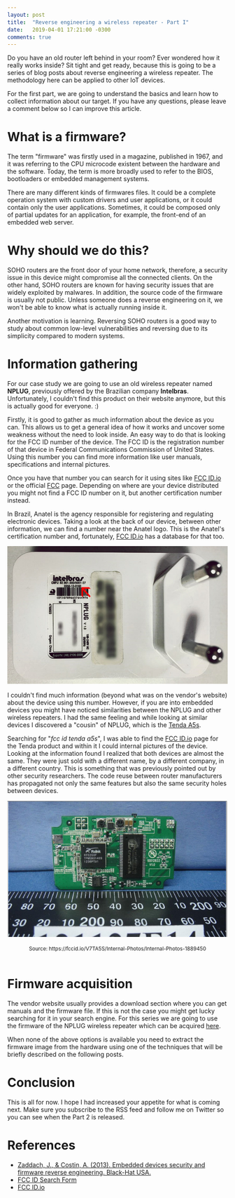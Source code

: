 ```yaml
---
layout: post
title:  "Reverse engineering a wireless repeater - Part I"
date:   2019-04-01 17:21:00 -0300
comments: true
---
```


Do you have an old router left behind in your room? Ever wondered how it really
works inside? Sit tight and get ready, because this is going to be a series of
blog posts about reverse engineering a wireless repeater. The methodology here
can be applied to other IoT devices.

For the first part, we are going to understand the basics and learn how to
collect information about our target. If you have any questions, please leave
a comment below so I can improve this article.

# What is a firmware?

The term "firmware" was firstly used in a magazine, published in 1967, and it
was referring to the CPU microcode existent between the hardware and the
software. Today, the term is more broadly used to refer to the BIOS,
bootloaders or embedded management systems.

There are many different kinds of firmwares files. It could be a complete
operation system with custom drivers and user applications, or it could contain
only the user applications. Sometimes, it could be composed only of partial
updates for an application, for example, the front-end of an embedded web
server.

# Why should we do this?

SOHO routers are the front door of your home network, therefore, a security
issue in this device might compromise all the connected clients. On the other
hand, SOHO routers are known for having security issues that are widely
exploited by malwares. In addition, the source code of the firmware is usually
not public. Unless someone does a reverse engineering on it, we won't be able
to know what is actually running inside it.

Another motivation is learning. Reversing SOHO routers is a good way to study
about common low-level vulnerabilities and reversing due to its simplicity
compared to modern systems.

# Information gathering

For our case study we are going to use an old wireless repeater named
**NPLUG**, previously offered by the Brazilian company **Intelbras**.
Unfortunately, I couldn't find this product on their website anymore, but this
is actually good for everyone. :)

Firstly, it is good to gather as much information about the device as you can.
This allows us to get a general idea of how it works and uncover some weakness
without the need to look inside. An easy way to do that is looking for the FCC
ID number of the device. The FCC ID is the registration number of that device in
Federal Communications Commission of United States. Using this number you can
find more information like user manuals, specifications and internal pictures.

Once you have that number you can search for it using sites like [FCC
ID.io][fccid-io] or the official [FCC][fccid-search] page. Depending on where are
your device distributed you might not find a FCC ID number on it, but another
certification number instead.

In Brazil, Anatel is the agency responsible for registering and regulating electronic devices.
Taking a look at the back of our device, between other information, we can find
a number near the Anatel logo. This is the Anatel's certification number and,
fortunately, [FCC ID.io][fccid-io] has a database for that too. 

![NPLUG wireless repeater](/assets/nplug/nplug.png)

I couldn't find much information (beyond what was on the vendor's website)
about the device using this number. However, if you are into embedded devices
you might have noticed similarities between the NPLUG and other wireless
repeaters. I had the same feeling and while looking at similar devices I
discovered a "cousin" of NPLUG, which is the [Tenda A5s][tenda-a5s].

Searching for "*fcc id tenda a5s*", I was able to find the [FCC
ID.io][fccid-a5s] page for the Tenda product and within it I could internal
pictures of the device. Looking at the information found I realized that both
devices are almost the same. They were just sold with a different name, by a
different company, in a different country. This is something that was
previously pointed out by other security researchers. The code reuse between
router manufacturers has propagated not only the same features but also the
same security holes between devices.

![Internal photos Tenda A5S](/assets/nplug/internal.png)
<center>
  <small>
    Source: https://fccid.io/V7TA5S/Internal-Photos/Internal-Photos-1889450
  </small>
</center>
<br>

# Firmware acquisition

The vendor website usually provides a download section where you can get
manuals and the firmware file. If this is not the case you might get lucky
searching for it in your search engine. For this series we are going to use the firmware of the NPLUG wireless repeater
which can be acquired [here](http://en.intelbras.com.br/sites/default/files/downloads/fw_nplug_1_0_0_14.zip).

When none of the above options is available you need to extract the firmware image from the hardware using one of the techniques that will be briefly described on the following posts.  

# Conclusion

This is all for now. I hope I had increased your appetite for what is coming
next.  Make sure you subscribe to the RSS feed and follow me on Twitter so you
can see when the Part 2 is released.


# References

 - [Zaddach, J., & Costin, A. (2013). Embedded devices security and firmware
   reverse engineering. Black-Hat USA.][zaddach-2013]
 - [FCC ID Search Form][fccid-search]
 - [FCC ID.io][fccid-io]

[tenda-a5s]: https://www.aliexpress.com/item/English-Firmware-Tenda-A5S-Mini-Router-Pocket-WiFi-Wireless-Router-Client-Universal-Repeater-WISP-150Mbps-Ethernet/32751330210.html
[fccid-io]: https://fccid.io/
[fccid-a5s]: https://fccid.io/V7TA5S
[fccid-search]: https://www.fcc.gov/oet/ea/fccid
[zaddach-2013]: http://s3.eurecom.fr/docs/bh13us_zaddach.pdfk
